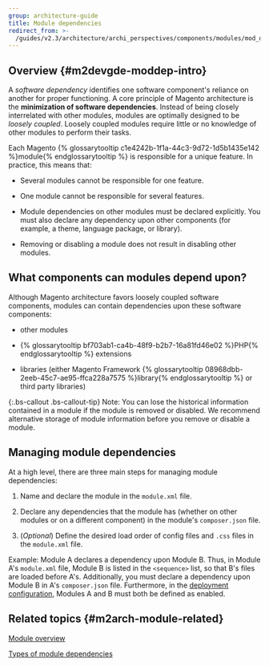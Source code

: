 ```yaml
---
group: architecture-guide
title: Module dependencies
redirect_from: >-
  /guides/v2.3/architecture/archi_perspectives/components/modules/mod_depend.html
---
```


## Overview {#m2devgde-moddep-intro}

A _software dependency_ identifies  one software component's reliance on another for proper functioning. A core principle of Magento architecture is the **minimization of software dependencies**. Instead of being closely interrelated with other modules, modules are optimally designed to be _loosely coupled_. Loosely coupled modules require little or no knowledge of other modules to perform their tasks.

Each Magento {% glossarytooltip c1e4242b-1f1a-44c3-9d72-1d5b1435e142 %}module{% endglossarytooltip %} is responsible for a unique feature. In practice, this means that:

* Several modules cannot be responsible for one feature.

* One module cannot be responsible for several features.

* Module dependencies on other modules must be declared explicitly. You must also declare any dependency upon other components (for example, a theme, language package, or library).

* Removing or disabling a module does not result in disabling other modules.

## What components can modules depend upon?

Although Magento architecture favors loosely coupled software components, modules can contain dependencies upon these software components:

* other modules

* {% glossarytooltip bf703ab1-ca4b-48f9-b2b7-16a81fd46e02 %}PHP{% endglossarytooltip %} extensions

* libraries (either Magento Framework {% glossarytooltip 08968dbb-2eeb-45c7-ae95-ffca228a7575 %}library{% endglossarytooltip %} or third party libraries)

{:.bs-callout .bs-callout-tip}
Note: You can lose the historical information contained in a module if the module is removed or disabled. We recommend alternative storage of module information before you remove or disable a module.

## Managing module dependencies

At a high level, there are three main steps for managing module dependencies:

1. Name and declare the module in the `module.xml` file.

2. Declare any dependencies that the module has (whether on other modules or on a different component) in the module's `composer.json` file.

3. (_Optional_) Define the desired load order of config files and `.css` files in the `module.xml` file.

Example: Module A declares a dependency upon Module B. Thus, in Module A's `module.xml` file, Module B is listed in the `<sequence>` list, so that B's files are loaded before A's. Additionally, you must declare a dependency upon Module B in A's `composer.json` file. Furthermore, in the [deployment configuration]({{page.baseurl}}/configure/magento-configuration-files/deployment.html), Modules A and B must both be defined as enabled.

## Related topics {#m2arch-module-related}

[Module overview]({{page.baseurl}}/architecture/components/modules.html)

[Types of module dependencies]({{page.baseurl}}/architecture/components/modules/dependency-types.html)

